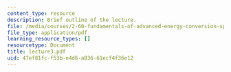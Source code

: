 ```yaml
---
content_type: resource
description: Brief outline of the lecture.
file: /media/courses/2-60-fundamentals-of-advanced-energy-conversion-spring-2004/47ef81fcf53be4d6a83661ecf4f36e12_lecture3.pdf
file_type: application/pdf
learning_resource_types: []
resourcetype: Document
title: lecture3.pdf
uid: 47ef81fc-f53b-e4d6-a836-61ecf4f36e12
---
```

